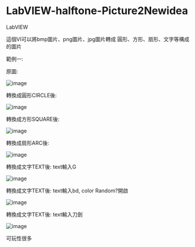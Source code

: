 # LabVIEW-halftone-Picture2Newidea
LabVIEW

這個VI可以將bmp圖片、png圖片、jpg圖片轉成 圓形、方形、扇形、文字等構成的圖片

範例一:

原圖:

![image](https://user-images.githubusercontent.com/103232200/162359195-08da17e3-8eba-4c08-970e-b92e20115a73.png)

轉換成圓形CIRCLE後: 

![image](https://user-images.githubusercontent.com/103232200/162359441-534d1a67-e13b-491e-aa66-349a604735e6.png)

轉換成方形SQUARE後:

![image](https://user-images.githubusercontent.com/103232200/162359552-f1e3473c-bf40-4553-865e-db214b66d358.png)

轉換成扇形ARC後:

![image](https://user-images.githubusercontent.com/103232200/162359622-65a1b518-ca8e-4542-9709-49674bf99a12.png)

轉換成文字TEXT後: text輸入G

![image](https://user-images.githubusercontent.com/103232200/162359746-86df235f-7884-46fd-b4f8-a5775d6556cb.png)

轉換成文字TEXT後: text輸入bd, color Random?開啟

![image](https://user-images.githubusercontent.com/103232200/162360058-3059e4e1-4dae-4635-a92e-5fcd8b77b8d3.png)

轉換成文字TEXT後: text輸入刀劍

![image](https://user-images.githubusercontent.com/103232200/162360228-9aaea754-f5b1-4757-ac40-5ad37995ea3d.png)


可玩性很多












